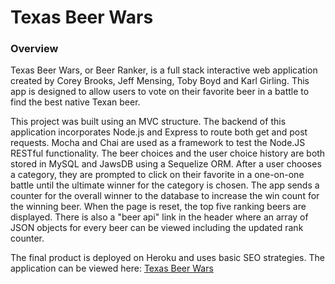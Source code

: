 # Texas Beer Wars

### Overview
Texas Beer Wars, or Beer Ranker, is a full stack interactive web application created by Corey Brooks, Jeff Mensing, Toby Boyd and Karl Girling.  This app is designed to allow users to vote on their favorite beer in a battle to find the best native Texan beer.

This project was built using an MVC structure.  The backend of this application incorporates Node.js and Express to route both get and post requests.  Mocha and Chai are used as a framework to test the Node.JS RESTful functionality.  The beer choices and the user choice history are both stored in MySQL and JawsDB using a Sequelize ORM.  After a user chooses a category, they are prompted to click on their favorite in a one-on-one battle until the ultimate winner for the category is chosen.  The app sends a counter for the overall winner to the database to increase the win count for the winning beer.  When the page is reset, the top five ranking beers are displayed.  There is also a "beer api" link in the header where an array of JSON objects for every beer can be viewed including the updated rank counter.


The final product is deployed on Heroku and uses basic SEO strategies.  The application can be viewed here: [Texas Beer Wars](https://texas-beer-wars.herokuapp.com/)
